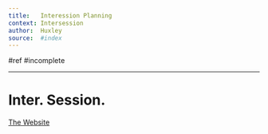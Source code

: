 ```yaml
---
title:   Interession Planning 
context: Intersession 
author:  Huxley 
source:  #index
---
```


#ref #incomplete

---

# Inter. Session. 

[The Website](https://www.nuevaschool.org/student-life/intersession)

















